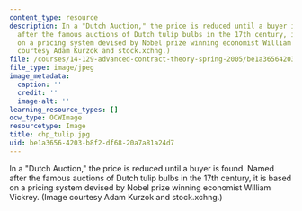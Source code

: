 ```yaml
---
content_type: resource
description: In a "Dutch Auction," the price is reduced until a buyer is found. Named
  after the famous auctions of Dutch tulip bulbs in the 17th century, it is based
  on a pricing system devised by Nobel prize winning economist William Vickrey. (Image
  courtesy Adam Kurzok and stock.xchng.)
file: /courses/14-129-advanced-contract-theory-spring-2005/be1a36564203b8f2df6820a7a81a24d7_chp_tulip.jpg
file_type: image/jpeg
image_metadata:
  caption: ''
  credit: ''
  image-alt: ''
learning_resource_types: []
ocw_type: OCWImage
resourcetype: Image
title: chp_tulip.jpg
uid: be1a3656-4203-b8f2-df68-20a7a81a24d7
---
```

In a "Dutch Auction," the price is reduced until a buyer is found. Named after the famous auctions of Dutch tulip bulbs in the 17th century, it is based on a pricing system devised by Nobel prize winning economist William Vickrey. (Image courtesy Adam Kurzok and stock.xchng.)

